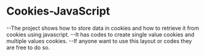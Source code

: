 # Cookies-JavaScript

--The project shows how to store data in cookies and how to retrieve it from cookies using javascript.
--It has codes to create single value cookies and multiple values cookies.
--If anyone want to use this layout or codes they are free to do so.
